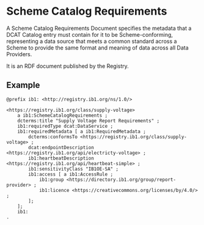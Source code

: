 
# Scheme Catalog Requirements

A Scheme Catalog Requirements Document specifies the metadata that a DCAT Catalog entry must contain for it to be Scheme-conforming, representing a data source that meets a common standard across a Scheme to provide the same format and meaning of data across all Data Providers.

It is an RDF document published by the Registry.

## Example

```
@prefix ib1: <http://registry.ib1.org/ns/1.0/>

<https://registry.ib1.org/class/supply-voltage>
	a ib1:SchemeCatalogRequirements ;
	dcterms:title "Supply Voltage Report Requirements" ;
	ib1:requiredType dcat:DataService ;
	ib1:requiredMetadata [ a ib1:RequiredMetadata ;
	    dcterms:conformsTo <https://registry.ib1.org/class/supply-voltage> ; 
	    dcat:endpointDescription <https://registry.ib1.org/api/electricty-voltage> ;
	    ib1:heartbeatDescription <https://registry.ib1.org/api/heartbeat-simple> ;
	    ib1:sensitivityClass "IB1OE-SA" ;
	    ib1:access [ a ib1:AccessRule ;
	        ib1:group <https://directory.ib1.org/group/report-provider> ;
	        ib1:licence <https://creativecommons.org/licenses/by/4.0/> ;
	    ];
	];
	ib1:
.
```


<!--stackedit_data:
eyJoaXN0b3J5IjpbLTUyNTU0OTYwMiwxMjY4ODM2NzA4XX0=
-->